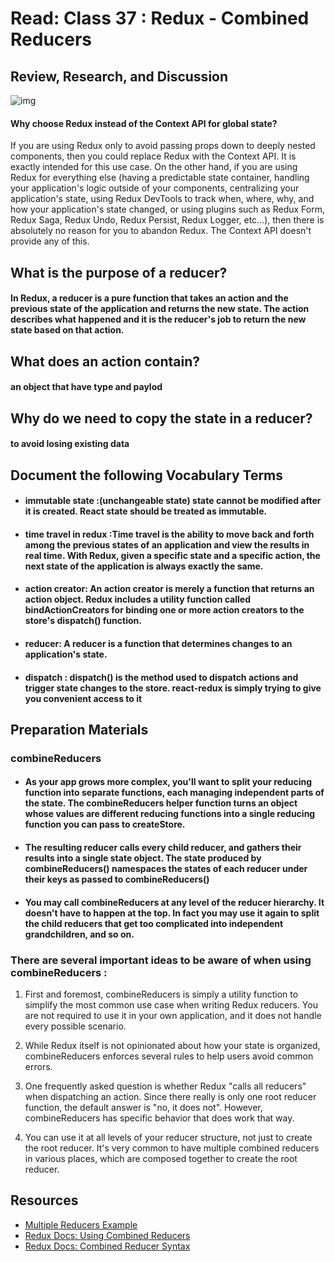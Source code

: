 # Read: Class 37 : Redux - Combined Reducers

## Review, Research, and Discussion

![img](https://www.theconsolelogs.com/react/redux-flow.webp)

#### Why choose Redux instead of the Context API for global state?
If you are using Redux only to avoid passing props down to deeply nested components, then you could replace Redux with the Context API. It is exactly intended for this use case. On the other hand, if you are using Redux for everything else (having a predictable state container, handling your application's logic outside of your components, centralizing your application's state, using Redux DevTools to track when, where, why, and how your application's state changed, or using plugins such as Redux Form, Redux Saga, Redux Undo, Redux Persist, Redux Logger, etc…), then there is absolutely no reason for you to abandon Redux. The Context API doesn't provide any of this.

## What is the purpose of a reducer?

#### In Redux, a reducer is a pure function that takes an action and the previous state of the application and returns the new state. The action describes what happened and it is the reducer's job to return the new state based on that action.

## What does an action contain?

#### an object that have type and paylod

## Why do we need to copy the state in a reducer? 

#### to avoid losing existing data

## Document the following Vocabulary Terms

* #### immutable state :(unchangeable state) state cannot be modified after it is created. React state should be treated as immutable.

* #### time travel in redux :Time travel is the ability to move back and forth among the previous states of an application and view the results in real time. With Redux, given a specific state and a specific action, the next state of the application is always exactly the same.

* #### action creator: An action creator is merely a function that returns an action object. Redux includes a utility function called bindActionCreators for binding one or more action creators to the store's dispatch() function.

* #### reducer:  A reducer is a function that determines changes to an application's state.

* #### dispatch : dispatch() is the method used to dispatch actions and trigger state changes to the store. react-redux is simply trying to give you convenient access to it


## Preparation Materials  

### **combineReducers**

* #### As your app grows more complex, you'll want to split your reducing function into separate functions, each managing independent parts of the state. The combineReducers helper function turns an object whose values are different reducing functions into a single reducing function you can pass to createStore.

* #### The resulting reducer calls every child reducer, and gathers their results into a single state object. The state produced by combineReducers() namespaces the states of each reducer under their keys as passed to combineReducers()

* #### You may call combineReducers at any level of the reducer hierarchy. It doesn't have to happen at the top. In fact you may use it again to split the child reducers that get too complicated into independent grandchildren, and so on.


### There are several important ideas to be aware of when using combineReducers :

1. First and foremost, combineReducers is simply a utility function to simplify the most common use case when writing Redux reducers. You are not required to use it in your own application, and it does not handle every possible scenario.

2. While Redux itself is not opinionated about how your state is organized, combineReducers enforces several rules to help users avoid common errors.

3. One frequently asked question is whether Redux "calls all reducers" when dispatching an action. Since there really is only one root reducer function, the default answer is "no, it does not". However, combineReducers has specific behavior that does work that way.

4. You can use it at all levels of your reducer structure, not just to create the root reducer. It's very common to have multiple combined reducers in various places, which are composed together to create the root reducer.

## Resources

* [Multiple Reducers Example](https://www.youtube.com/watch?v=gBER4Or86hE)
* [Redux Docs: Using Combined Reducers](https://redux.js.org/recipes/structuring-reducers/using-combinereducers/)
* [Redux Docs: Combined Reducer Syntax](https://redux.js.org/api/combinereducers/)